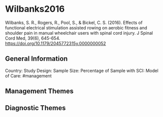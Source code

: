 # Wilbanks2016
Wilbanks, S. R., Rogers, R., Pool, S., & Bickel, C. S. (2016). Effects of functional electrical stimulation assisted rowing on aerobic fitness and shoulder pain in manual wheelchair users with spinal cord injury. J Spinal Cord Med, 39(6), 645-654. https://doi.org/10.1179/2045772315y.0000000052 

## General Information
Country: 
Study Design: 
Sample Size: 
Percentage of Sample with SCI:
Model of Care: #management 

## Management Themes


## Diagnostic Themes
